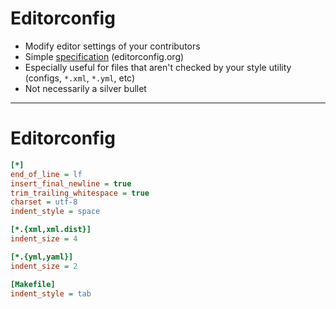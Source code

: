 <!-- .slide: data-transition="slide" -->
# Editorconfig

- <!-- .element: class="fragment" --> Modify editor settings of your contributors
- <!-- .element: class="fragment" --> Simple <a href="https://editorconfig.org/">specification</a> (editorconfig.org)
- <!-- .element: class="fragment" --> Especially useful for files that aren't checked by your style utility (configs, <code>*.xml</code>, <code>*.yml</code>, etc)
- <!-- .element: class="fragment" --> Not necessarily a silver bullet

***

<!-- .slide: data-transition="slide" -->
# Editorconfig

```ini [1-6|8-12|14-15]
[*]
end_of_line = lf
insert_final_newline = true
trim_trailing_whitespace = true
charset = utf-8
indent_style = space

[*.{xml,xml.dist}]
indent_size = 4

[*.{yml,yaml}]
indent_size = 2

[Makefile]
indent_style = tab
```
